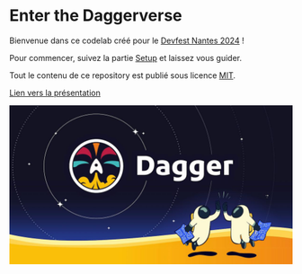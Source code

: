 # Enter the Daggerverse

Bienvenue dans ce codelab créé pour le [Devfest Nantes 2024](https://devfest2024.gdgnantes.com) !

Pour commencer, suivez la partie [Setup](runbooks/01-setup.md) et laissez vous guider.

Tout le contenu de ce repository est publié sous licence [MIT](LICENSE).

[Lien vers la présentation](https://docs.google.com/presentation/d/1bHa-cYo7Zx8NpSf_aktVSY0f5nu_-NCoNISsI_4gDmg/edit?usp=sharing)

![Dagger social card](dagger-social-card.jpg)